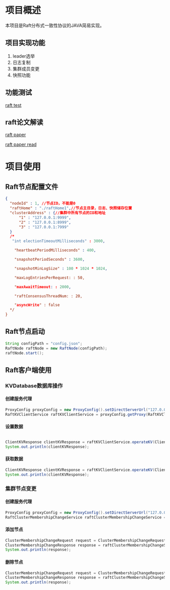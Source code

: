 # 项目概述
本项目是Raft分布式一致性协议的JAVA简易实现。

## 项目实现功能
1. leader选举
2. 日志复制
3. 集群成员变更
4. 快照功能

## 功能测试

[raft test](./raft-test/README.md)



## raft论文解读

[raft paper](./doc/raft.pdf)

[raft paper read](./doc/raft-paper-read.md)



# 项目使用

## Raft节点配置文件

```json
{
  "nodeId" : 1, //节点ID，不能是0
  "raftHome" : "./raftHome1",//节点主目录，日志、快照储存位置
  "clusterAddress" : {//集群中所有节点的ID和地址
      "1" : "127.0.0.1:9999",
      "2" : "127.0.0.1:8999",
      "3" : "127.0.0.1:7999"
  }
  /*
   "int electionTimeoutMilliseconds" : 3000,

    "heartbeatPeriodMilliseconds" : 400,

    "snapshotPeriodSeconds" : 3600,

    "snapshotMinLogSize" : 100 * 1024 * 1024,

    "maxLogEntriesPerRequest: : 50,

    "maxAwaitTimeout: : 2000,

    "raftConsensusThreadNum: : 20,

    "asyncWrite" : false
  */
}
```

## Raft节点启动

```java
String configPath = "config.json";
RaftNode raftNode = new RaftNode(configPath);
raftNode.start();
```

## Raft客户端使用

### KVDatabase数据库操作

#### 创建服务代理

 ```java
ProxyConfig proxyConfig = new ProxyConfig().setDirectServerUrl("127.0.0.1:7999").setInvokeType(InvokeType.SYNC);//setDirectServerUrl设置集群中任意节点地址
RaftKVClientService raftKVClientService = proxyConfig.getProxy(RaftKVClientService.class);
 ```

#### 设置数据

```java

ClientKVResponse clientKVResponse = raftKVClientService.operateKV(ClientKVRequest.builder().type(ClientKVRequest.PUT).key("pzx").value("sx").build());
System.out.println(clientKVResponse);
```

#### 获取数据

```java
ClientKVResponse clientKVResponse = raftKVClientService.operateKV(ClientKVRequest.builder().type(ClientKVRequest.GET).key("pzx").build());
System.out.println(clientKVResponse);
```

### 集群节点变更

#### 创建服务代理

```java
ProxyConfig proxyConfig = new ProxyConfig().setDirectServerUrl("127.0.0.1:9999").setInvokeType(InvokeType.SYNC);
RaftClusterMembershipChangeService raftClusterMembershipChangeService = proxyConfig.getProxy(RaftClusterMembershipChangeService.class);
```

#### 添加节点

```java
ClusterMembershipChangeRequest request = ClusterMembershipChangeRequest.builder().nodeId(4).nodeAddress("127.0.0.1:6999").build();
ClusterMembershipChangeResponse response = raftClusterMembershipChangeService.addNode(request);
System.out.println(response);
```

#### 删除节点

```java
ClusterMembershipChangeRequest request = ClusterMembershipChangeRequest.builder().nodeId(1).nodeAddress("127.0.0.1:9999").build();
ClusterMembershipChangeResponse response = raftClusterMembershipChangeService.removeNode(request);
System.out.println(response);
```

